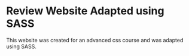 # Review Website Adapted using SASS
This website was created for an advanced css course and was adapted using SASS.

